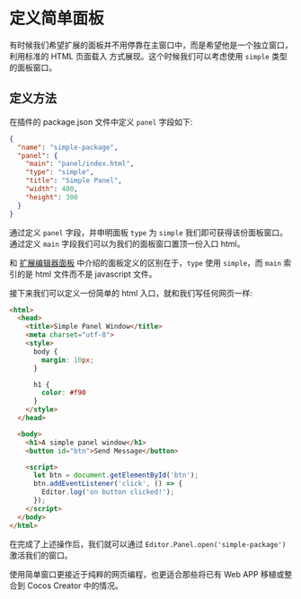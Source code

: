 # 定义简单面板

有时候我们希望扩展的面板并不用停靠在主窗口中，而是希望他是一个独立窗口，利用标准的 HTML 页面载入
方式展现。这个时候我们可以考虑使用 `simple` 类型的面板窗口。

## 定义方法

在插件的 package.json 文件中定义 `panel` 字段如下:

```json
{
  "name": "simple-package",
  "panel": {
    "main": "panel/index.html",
    "type": "simple",
    "title": "Simple Panel",
    "width": 400,
    "height": 300
  }
}
```

通过定义 `panel` 字段，并申明面板 `type` 为 `simple` 我们即可获得该份面板窗口。通过定义 `main`
字段我们可以为我们的面板窗口置顶一份入口 html。

和 [扩展编辑器面板](extends-panel.md) 中介绍的面板定义的区别在于，`type` 使用 `simple`，而 `main`
索引的是 html 文件而不是 javascript 文件。

接下来我们可以定义一份简单的 html 入口，就和我们写任何网页一样:

```html
<html>
  <head>
    <title>Simple Panel Window</title>
    <meta charset="utf-8">
    <style>
      body {
        margin: 10px;
      }

      h1 {
        color: #f90
      }
    </style>
  </head>

  <body>
    <h1>A simple panel window</h1>
    <button id="btn">Send Message</button>

    <script>
      let btn = document.getElementById('btn');
      btn.addEventListener('click', () => {
        Editor.log('on button clicked!');
      });
    </script>
  </body>
</html>
```

在完成了上述操作后，我们就可以通过 `Editor.Panel.open('simple-package')` 激活我们的窗口。

使用简单窗口更接近于纯粹的网页编程，也更适合那些将已有 Web APP 移植或整合到 Cocos Creator 中的情况。
